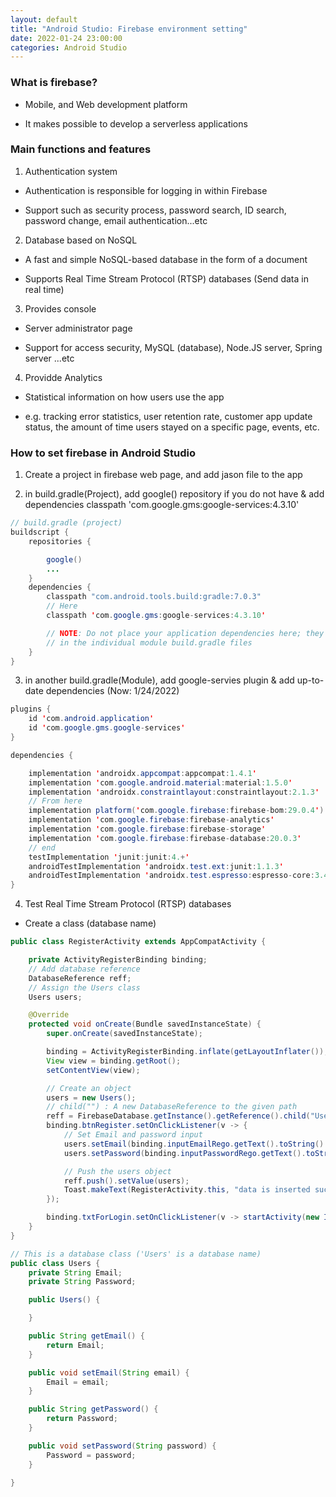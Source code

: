 ```yaml
---
layout: default
title: "Android Studio: Firebase environment setting"
date: 2022-01-24 23:00:00
categories: Android Studio
---
```


### What is firebase?

- Mobile, and Web development platform

- It makes possible to develop a serverless applications

### Main functions and features

1. Authentication system

- Authentication is responsible for logging in within Firebase

- Support such as security process, password search, ID search, password change, email authentication...etc

2. Database based on NoSQL

- A fast and simple NoSQL-based database in the form of a document

- Supports Real Time Stream Protocol (RTSP) databases (Send data in real time)

3. Provides console

- Server administrator page

- Support for access security, MySQL (database), Node.JS server, Spring server ...etc

4. Providde Analytics

- Statistical information on how users use the app

- e.g. tracking error statistics, user retention rate, customer app update status, the amount of time users stayed on a specific page, events, etc.

### How to set firebase in Android Studio

1. Create a project in firebase web page, and add jason file to the app

2. in build.gradle(Project), add google() repository if you do not have & add dependencies classpath 'com.google.gms:google-services:4.3.10'

```java
// build.gradle (project)
buildscript {
    repositories {

        google()
        ...
    }
    dependencies {
        classpath "com.android.tools.build:gradle:7.0.3"
        // Here
        classpath 'com.google.gms:google-services:4.3.10'

        // NOTE: Do not place your application dependencies here; they belong
        // in the individual module build.gradle files
    }
}
```

3. in another build.gradle(Module), add google-servies plugin & add up-to-date dependencies (Now: 1/24/2022)

```java
plugins {
    id 'com.android.application'
    id 'com.google.gms.google-services'
}
```

```java
dependencies {

    implementation 'androidx.appcompat:appcompat:1.4.1'
    implementation 'com.google.android.material:material:1.5.0'
    implementation 'androidx.constraintlayout:constraintlayout:2.1.3'
    // From here
    implementation platform('com.google.firebase:firebase-bom:29.0.4')
    implementation 'com.google.firebase:firebase-analytics'
    implementation 'com.google.firebase:firebase-storage'
    implementation 'com.google.firebase:firebase-database:20.0.3'
    // end
    testImplementation 'junit:junit:4.+'
    androidTestImplementation 'androidx.test.ext:junit:1.1.3'
    androidTestImplementation 'androidx.test.espresso:espresso-core:3.4.0'
}
```

4. Test Real Time Stream Protocol (RTSP) databases

- Create a class (database name)

```java
public class RegisterActivity extends AppCompatActivity {

    private ActivityRegisterBinding binding;
    // Add database reference
    DatabaseReference reff;
    // Assign the Users class
    Users users;

    @Override
    protected void onCreate(Bundle savedInstanceState) {
        super.onCreate(savedInstanceState);

        binding = ActivityRegisterBinding.inflate(getLayoutInflater());
        View view = binding.getRoot();
        setContentView(view);

        // Create an object
        users = new Users();
        // child("") : A new DatabaseReference to the given path
        reff = FirebaseDatabase.getInstance().getReference().child("Users");
        binding.btnRegister.setOnClickListener(v -> {
            // Set Email and password input
            users.setEmail(binding.inputEmailRego.getText().toString().trim());
            users.setPassword(binding.inputPasswordRego.getText().toString());

            // Push the users object
            reff.push().setValue(users);
            Toast.makeText(RegisterActivity.this, "data is inserted successfully.", Toast.LENGTH_SHORT).show();
        });

        binding.txtForLogin.setOnClickListener(v -> startActivity(new Intent(RegisterActivity.this, LoginActivity.class)));
    }
}
```

```java
// This is a database class ('Users' is a database name)
public class Users {
    private String Email;
    private String Password;

    public Users() {

    }

    public String getEmail() {
        return Email;
    }

    public void setEmail(String email) {
        Email = email;
    }

    public String getPassword() {
        return Password;
    }

    public void setPassword(String password) {
        Password = password;
    }

}
```

